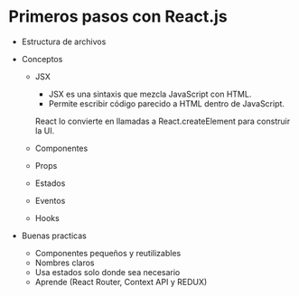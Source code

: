 
# Primeros pasos con React.js

 - Estructura de archivos
 - Conceptos
    - JSX
        - JSX es una sintaxis que mezcla JavaScript con HTML.
        - Permite escribir código parecido a HTML dentro de JavaScript.

        React lo convierte en llamadas a React.createElement para construir la UI.

    - Componentes
    - Props
    - Estados
    - Eventos
    - Hooks

 - Buenas practicas
    - Componentes pequeños y reutilizables
    - Nombres claros
    - Usa estados solo donde sea necesario
    - Aprende (React Router, Context API y REDUX)


